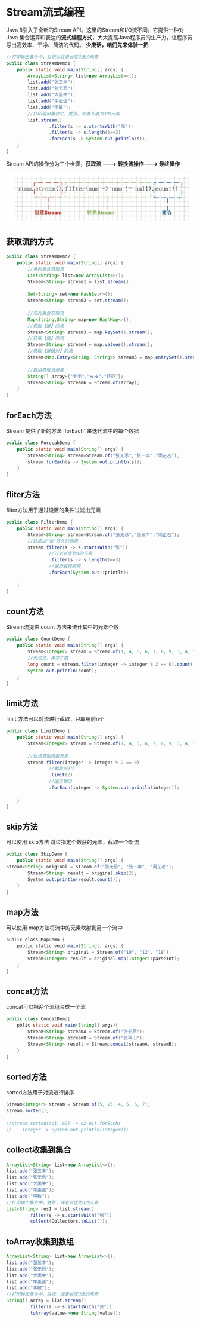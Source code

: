 # Stream流式编程
Java 8引入了全新的Stream API。这里的Stream和I/O流不同。它提供一种对 Java 集合运算和表达的**流式编程方式**，大大提高Java程序员的生产力，让程序员写出高效率、干净、简洁的代码。
**少废话，咱们先来体验一把**
```java
//打印输出集合中，姓张并且者长度为3的元素
public class StreamDemo1 {
    public static void main(String[] args) {
        ArrayList<String> list=new ArrayList<>();
        list.add("张三丰");
        list.add("张无忌");
        list.add("大黑牛");
        list.add("牛蛋蛋");
        list.add("李敏");
        //打印输出集合中，姓张，或者长度为3的元素
        list.stream()
                .filter(s -> s.startsWith("张"))
                .filter(s -> s.length()==3)
                .forEach(s -> System.out.println(s));
    }
}
```
Stream API的操作分为三个步骤，**获取流  --->  转换流操作---> 最终操作**

![1585366291432](assets/1585366291432.png)


## 获取流的方式
```java
public class StreamDemo2 {
    public static void main(String[] args) {
        //单列集合获取流
        List<String> list=new ArrayList<>();
        Stream<String> stream1 = list.stream();

        Set<String> set=new HashSet<>();
        Stream<String> stream2 = set.stream();

        //双列集合获取流
        Map<String,String> map=new HashMap<>();
        //获取【键】的流
        Stream<String> stream3 = map.keySet().stream();
        //获取【值】的流
        Stream<String> stream4 = map.values().stream();
        //获取【键值对】的流
        Stream<Map.Entry<String, String>> stream5 = map.entrySet().stream();

        //数组获取流皮皮
        String[] array={"毛毛","皮皮","虾虾"};
        Stream<String> stream6 = Stream.of(array);
    }
}
```
## forEach方法
Stream 提供了新的方法 'forEach' 来迭代流中的每个数据
```java
public class ForecahDemo {
    public static void main(String[] args) {
        Stream<String> stream=Stream.of("张无忌","张三丰","周芷若");
        stream.forEach(s -> System.out.println(s));
    }
}
```
## fliter方法
filter方法用于通过设置的条件过滤出元素
```java
public class FilterDemo {
    public static void main(String[] args) {
        Stream<String> stream=Stream.of("张无忌","张三丰","周芷若");
        //过滤以"张"开头的元素
        stream.filter(s -> s.startsWith("张"))
                //过滤长度为3的元素
                .filter(s -> s.length()==3)
                //遍历最终结果
                .forEach(System.out::println);

    }
}
```
## **count方法**
Stream流提供 count 方法来统计其中的元素个数
```java
public class CountDemo {
    public static void main(String[] args) {
        Stream<Integer> stream = Stream.of(1, 4, 5, 6, 7, 8, 9, 3, 4, 5, 6, 78);
        //先过滤，再求个数
        long count = stream.filter(integer -> integer % 2 == 0).count();
        System.out.println(count);
    }
}
```


## **limit方法**

limit 方法可以对流进行截取，只取用前n个
```java
public class LimitDemo {
    public static void main(String[] args) {
        Stream<Integer> stream = Stream.of(1, 4, 5, 6, 7, 8, 9, 3, 4, 5, 6, 78);

        //过滤获取偶数元素
        stream.filter(integer -> integer % 2 == 0)
                //截取前2个
                .limit(2)
                //遍历输出
                .forEach(integer -> System.out.println(integer));

    }
}
```


## **skip方法**
可以使用 skip方法 跳过指定个数获的元素，截取一个新流
```java
public class SkipDemo {
    public static void main(String[] args) {
Stream<String> original = Stream.of("张无忌", "张三丰", "周芷若");
        Stream<String> result = original.skip(2);
        System.out.println(result.count()); 
    }
}
```
## **map方法**
可以使用 map方法将流中的元素映射到另一个流中
```java
public class MapDemo {
    public static void main(String[] args) {
        Stream<String> original = Stream.of("10", "12", "18");
        Stream<Integer> result = original.map(Integer::parseInt);
    }
}
```
## **concat方法**
concat可以把两个流组合成一个流
```java
public class ConcatDemo{
    pblic static void main(String[] args){
        Stream<String> streamA = Stream.of("张无忌");
        Stream<String> streamB = Stream.of("张翠山");
        Stream<String> result = Stream.concat(streamA, streamB);
    }
}
```
## **sorted方法**
sorted方法用于对流进行排序
```java
Stream<Integer> stream = Stream.of(5, 23, 4, 5, 6, 7);
stream.sorted();

//stream.sorted((o1, o2) -> o2-o1).forEach(
//    integer -> System.out.println(integer));
```
## **collect收集到集合**
```java
ArrayList<String> list=new ArrayList<>();
list.add("张三丰");
list.add("张无忌");
list.add("大黑牛");
list.add("牛蛋蛋");
list.add("李敏");
//打印输出集合中，姓张，或者长度为3的元素
List<String> res1 = list.stream()
        .filter(s -> s.startsWith("张"))
        .collect(Collectors.toList());
```
## **toArray收集到数组**
```java
ArrayList<String> list=new ArrayList<>();
list.add("张三丰");
list.add("张无忌");
list.add("大黑牛");
list.add("牛蛋蛋");
list.add("李敏");
//打印输出集合中，姓张，或者长度为3的元素
String[] array = list.stream()
        .filter(s -> s.startsWith("张"))
        .toArray(value->new String[value]);
```

